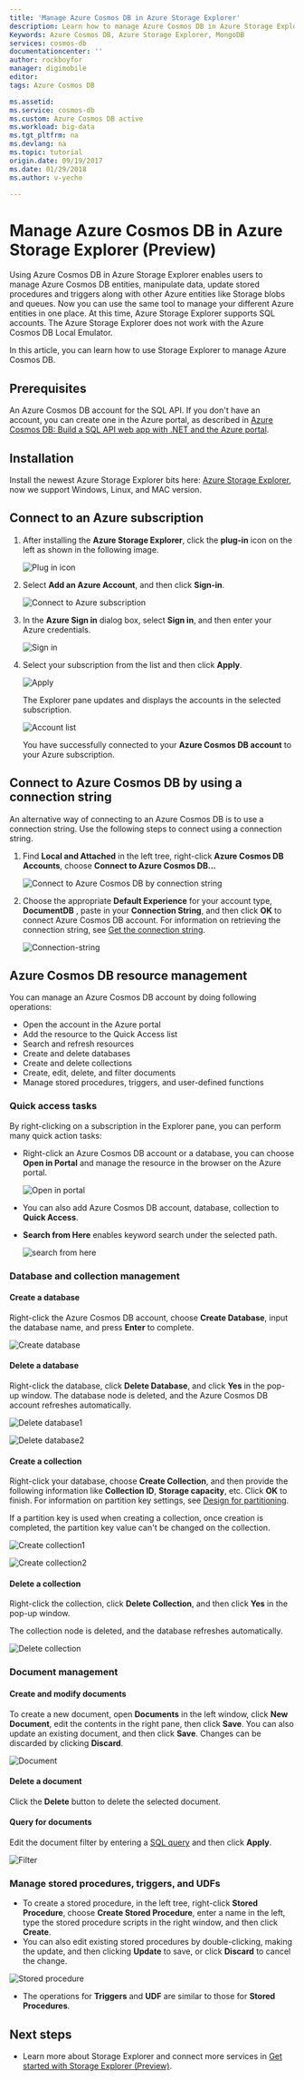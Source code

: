 ```yaml
---
title: 'Manage Azure Cosmos DB in Azure Storage Explorer'
description: Learn how to manage Azure Cosmos DB in Azure Storage Explorer.
Keywords: Azure Cosmos DB, Azure Storage Explorer, MongoDB
services: cosmos-db
documentationcenter: ''
author: rockboyfor
manager: digimobile
editor: 
tags: Azure Cosmos DB

ms.assetid: 
ms.service: cosmos-db
ms.custom: Azure Cosmos DB active
ms.workload: big-data
ms.tgt_pltfrm: na
ms.devlang: na
ms.topic: tutorial
origin.date: 09/19/2017
ms.date: 01/29/2018
ms.author: v-yeche

---
```

# Manage Azure Cosmos DB in Azure Storage Explorer (Preview)

Using Azure Cosmos DB in Azure Storage Explorer enables users to manage Azure Cosmos DB entities, manipulate data, update stored procedures and triggers along with other Azure entities like Storage blobs and queues. Now you can use the same tool to manage your different Azure entities in one place. At this time, Azure Storage Explorer supports SQL <!--and MongoDB--> accounts. The Azure Storage Explorer does not work with the Azure Cosmos DB Local Emulator. 

In this article, you can learn how to use Storage Explorer to manage Azure Cosmos DB.

## Prerequisites

An Azure Cosmos DB account for the SQL API. If you don't have an account, you can create one in the Azure portal, as described in [Azure Cosmos DB: Build a SQL API web app with .NET and the Azure portal](create-sql-api-dotnet.md).

## Installation

Install the newest Azure Storage Explorer bits here: [Azure Storage Explorer](https://azure.microsoft.com/en-us/features/storage-explorer/), now we support Windows, Linux, and MAC version.
<!-- Storage Explorer download link is https://azure.microsoft.com/en-us/features/storage-explorer/-->

## Connect to an Azure subscription

1. After installing the **Azure Storage Explorer**, click the **plug-in** icon on the left as shown in the following image.

   ![Plug in icon](./media/tutorial-documentdb-and-mongodb-in-storage-explorer/plug-in-icon.png)

2. Select **Add an Azure Account**, and then click **Sign-in**.

   ![Connect to Azure subscription](./media/tutorial-documentdb-and-mongodb-in-storage-explorer/connect-to-azure-subscription.png)

2. In the **Azure Sign in** dialog box, select **Sign in**, and then enter your Azure credentials.

    ![Sign in](./media/tutorial-documentdb-and-mongodb-in-storage-explorer/sign-in.png)

3. Select your subscription from the list and then click **Apply**.

    ![Apply](./media/tutorial-documentdb-and-mongodb-in-storage-explorer/apply-subscription.png)

    The Explorer pane updates and displays the accounts in the selected subscription.

    ![Account list](./media/tutorial-documentdb-and-mongodb-in-storage-explorer/account-list.png)

    You have successfully connected to your **Azure Cosmos DB account** to your Azure subscription.

## Connect to Azure Cosmos DB by using a connection string

An alternative way of connecting to an Azure Cosmos DB is to use a connection string. Use the following steps to connect using a connection string.

1. Find **Local and Attached** in the left tree, right-click **Azure Cosmos DB Accounts**, choose **Connect to Azure Cosmos DB...**

    ![Connect to Azure Cosmos DB by connection string](./media/tutorial-documentdb-and-mongodb-in-storage-explorer/connect-to-db-by-connection-string.png)

2. Choose the appropriate **Default Experience** for your account type, **DocumentDB** , paste in your **Connection String**, and then click **OK** to connect Azure Cosmos DB account. For information on retrieving the connection string, see [Get the connection string](/cosmos-db/manage-account#get-the--connection-string).

    ![Connection-string](./media/tutorial-documentdb-and-mongodb-in-storage-explorer/connection-string.png)

## Azure Cosmos DB resource management

You can manage an Azure Cosmos DB account by doing following operations:
* Open the account in the Azure portal
* Add the resource to the Quick Access list
* Search and refresh resources
* Create and delete databases
* Create and delete collections
* Create, edit, delete, and filter documents
* Manage stored procedures, triggers, and user-defined functions

### Quick access tasks

By right-clicking on a subscription in the Explorer pane, you can perform many quick action tasks:

* Right-click an Azure Cosmos DB account or a database, you can choose **Open in Portal** and manage the resource in the browser on the Azure portal.

     ![Open in portal](./media/tutorial-documentdb-and-mongodb-in-storage-explorer/open-in-portal.png)

* You can also add Azure Cosmos DB account, database, collection to **Quick Access**.
* **Search from Here** enables keyword search under the selected path.

    ![search from here](./media/tutorial-documentdb-and-mongodb-in-storage-explorer/search-from-here.png) 

### Database and collection management
#### Create a database 
Right-click the Azure Cosmos DB account, choose **Create Database**, input the database name, and press **Enter** to complete.

![Create database](./media/tutorial-documentdb-and-mongodb-in-storage-explorer/create-database.png) 

#### Delete a database
Right-click the database, click **Delete Database**, and click **Yes** in the pop-up window. The database node is deleted, and the Azure Cosmos DB account refreshes automatically.

![Delete database1](./media/tutorial-documentdb-and-mongodb-in-storage-explorer/delete-database1.png)  

![Delete database2](./media/tutorial-documentdb-and-mongodb-in-storage-explorer/delete-database2.png) 

#### Create a collection
Right-click your database, choose **Create Collection**, and then provide the following information like **Collection ID**, **Storage capacity**, etc. Click **OK** to finish. For information on partition key settings, see [Design for partitioning](partition-data.md#designing-for-partitioning).

If a partition key is used when creating a collection, once creation is completed, the partition key value can't be changed on the collection.

![Create collection1](./media/tutorial-documentdb-and-mongodb-in-storage-explorer/create-collection.png)

![Create collection2](./media/tutorial-documentdb-and-mongodb-in-storage-explorer/create-collection2.png) 

#### Delete a collection
Right-click the collection, click **Delete Collection**, and then click **Yes** in the pop-up window. 

The collection node is deleted, and the database refreshes automatically.  

![Delete collection](./media/tutorial-documentdb-and-mongodb-in-storage-explorer/delete-collection.png) 

### Document management

#### Create and modify documents
To create a new document, open **Documents** in the left window, click **New Document**, edit the contents in the right pane, then click **Save**. You can also update an existing document, and then click **Save**. Changes can be discarded by clicking **Discard**.

![Document](./media/tutorial-documentdb-and-mongodb-in-storage-explorer/document.png)

#### Delete a document
Click the **Delete** button to delete the selected document.
#### Query for documents
Edit the document filter by entering a [SQL query](sql-api-sql-query.md) and then click **Apply**.

![Filter](./media/tutorial-documentdb-and-mongodb-in-storage-explorer/filter.png)

### Manage stored procedures, triggers, and UDFs
* To create a stored procedure, in the left tree, right-click **Stored Procedure**, choose **Create Stored Procedure**, enter a name in the left, type the stored procedure scripts in the right window, and then click **Create**. 
* You can also edit existing stored procedures by double-clicking, making the update, and then clicking **Update** to save, or click **Discard** to cancel the change.

![Stored procedure](./media/tutorial-documentdb-and-mongodb-in-storage-explorer/stored-procedure.png)

* The operations for **Triggers** and **UDF** are similar to those for **Stored Procedures**.

## Next steps

<!-- Not Available on [Use Azure Cosmos DB in Azure Storage Explorer](https://www.youtube.com/watch?v=iNIbg1DLgWo&feature=youtu.be) -->
* Learn more about Storage Explorer and connect more services in [Get started with Storage Explorer (Preview)](/vs-azure-tools-storage-manage-with-storage-explorer).

<!--Update_Description: update meta properties, update link, wording update -->

